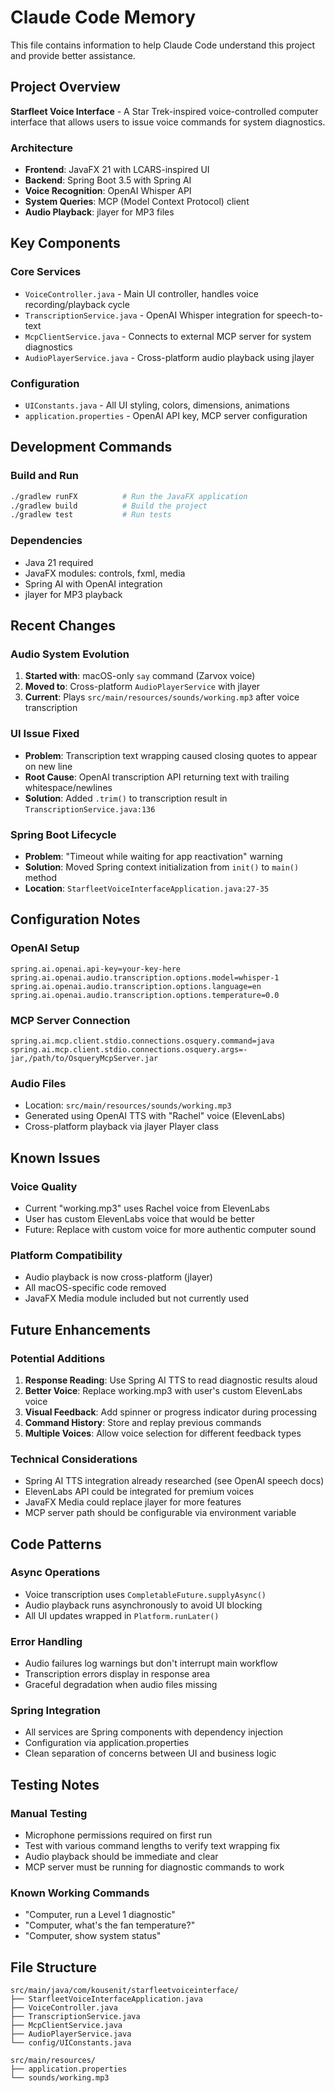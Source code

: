 # Claude Code Memory

This file contains information to help Claude Code understand this project and provide better assistance.

## Project Overview

**Starfleet Voice Interface** - A Star Trek-inspired voice-controlled computer interface that allows users to issue voice commands for system diagnostics.

### Architecture
- **Frontend**: JavaFX 21 with LCARS-inspired UI
- **Backend**: Spring Boot 3.5 with Spring AI
- **Voice Recognition**: OpenAI Whisper API
- **System Queries**: MCP (Model Context Protocol) client
- **Audio Playback**: jlayer for MP3 files

## Key Components

### Core Services
- `VoiceController.java` - Main UI controller, handles voice recording/playback cycle
- `TranscriptionService.java` - OpenAI Whisper integration for speech-to-text
- `McpClientService.java` - Connects to external MCP server for system diagnostics
- `AudioPlayerService.java` - Cross-platform audio playback using jlayer

### Configuration
- `UIConstants.java` - All UI styling, colors, dimensions, animations
- `application.properties` - OpenAI API key, MCP server configuration

## Development Commands

### Build and Run
```bash
./gradlew runFX          # Run the JavaFX application
./gradlew build          # Build the project
./gradlew test           # Run tests
```

### Dependencies
- Java 21 required
- JavaFX modules: controls, fxml, media
- Spring AI with OpenAI integration
- jlayer for MP3 playback

## Recent Changes

### Audio System Evolution
1. **Started with**: macOS-only `say` command (Zarvox voice)
2. **Moved to**: Cross-platform `AudioPlayerService` with jlayer
3. **Current**: Plays `src/main/resources/sounds/working.mp3` after voice transcription

### UI Issue Fixed
- **Problem**: Transcription text wrapping caused closing quotes to appear on new line
- **Root Cause**: OpenAI transcription API returning text with trailing whitespace/newlines
- **Solution**: Added `.trim()` to transcription result in `TranscriptionService.java:136`

### Spring Boot Lifecycle
- **Problem**: "Timeout while waiting for app reactivation" warning
- **Solution**: Moved Spring context initialization from `init()` to `main()` method
- **Location**: `StarfleetVoiceInterfaceApplication.java:27-35`

## Configuration Notes

### OpenAI Setup
```properties
spring.ai.openai.api-key=your-key-here
spring.ai.openai.audio.transcription.options.model=whisper-1
spring.ai.openai.audio.transcription.options.language=en
spring.ai.openai.audio.transcription.options.temperature=0.0
```

### MCP Server Connection
```properties
spring.ai.mcp.client.stdio.connections.osquery.command=java
spring.ai.mcp.client.stdio.connections.osquery.args=-jar,/path/to/OsqueryMcpServer.jar
```

### Audio Files
- Location: `src/main/resources/sounds/working.mp3`
- Generated using OpenAI TTS with "Rachel" voice (ElevenLabs)
- Cross-platform playback via jlayer Player class

## Known Issues

### Voice Quality
- Current "working.mp3" uses Rachel voice from ElevenLabs
- User has custom ElevenLabs voice that would be better
- Future: Replace with custom voice for more authentic computer sound

### Platform Compatibility
- Audio playback is now cross-platform (jlayer)
- All macOS-specific code removed
- JavaFX Media module included but not currently used

## Future Enhancements

### Potential Additions
1. **Response Reading**: Use Spring AI TTS to read diagnostic results aloud
2. **Better Voice**: Replace working.mp3 with user's custom ElevenLabs voice
3. **Visual Feedback**: Add spinner or progress indicator during processing
4. **Command History**: Store and replay previous commands
5. **Multiple Voices**: Allow voice selection for different feedback types

### Technical Considerations
- Spring AI TTS integration already researched (see OpenAI speech docs)
- ElevenLabs API could be integrated for premium voices
- JavaFX Media could replace jlayer for more features
- MCP server path should be configurable via environment variable

## Code Patterns

### Async Operations
- Voice transcription uses `CompletableFuture.supplyAsync()`
- Audio playback runs asynchronously to avoid UI blocking
- All UI updates wrapped in `Platform.runLater()`

### Error Handling
- Audio failures log warnings but don't interrupt main workflow
- Transcription errors display in response area
- Graceful degradation when audio files missing

### Spring Integration
- All services are Spring components with dependency injection
- Configuration via application.properties
- Clean separation of concerns between UI and business logic

## Testing Notes

### Manual Testing
- Microphone permissions required on first run
- Test with various command lengths to verify text wrapping fix
- Audio playback should be immediate and clear
- MCP server must be running for diagnostic commands to work

### Known Working Commands
- "Computer, run a Level 1 diagnostic"
- "Computer, what's the fan temperature?"
- "Computer, show system status"

## File Structure
```
src/main/java/com/kousenit/starfleetvoiceinterface/
├── StarfleetVoiceInterfaceApplication.java
├── VoiceController.java
├── TranscriptionService.java
├── McpClientService.java
├── AudioPlayerService.java
└── config/UIConstants.java

src/main/resources/
├── application.properties
└── sounds/working.mp3
```
